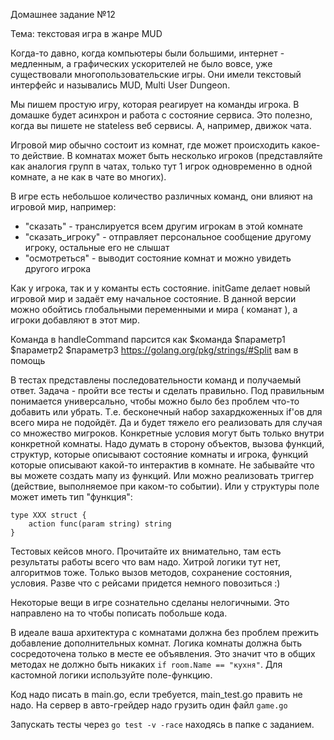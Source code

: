 Домашнее задание №12

Тема: текстовая игра в жанре MUD

Когда-то давно, когда компьютеры были большими, интернет - медленным, а графических ускорителей не было вовсе, уже существовали многопользовательские игры. Они имели текстовый интерфейс и назывались MUD, Multi User Dungeon.

Мы пишем простую игру, которая реагирует на команды игрока. В домашке будет асинхрон и работа с состояние сервиса. Это полезно, когда вы пишете не stateless веб сервисы. А, например, движок чата.

Игровой мир обычно состоит из комнат, где может происходить какое-то действие. В комнатах может быть несколько игроков (представляйте как аналогия групп в чатах, только тут 1 игрок одновременно в одной комнате, а не как в чате во многих).

В игре есть небольшое количество различных команд, они влияют на игровой мир, например:
* "сказать" - транслируется всем другим игрокам в этой комнате
* "сказать_игроку" - отправляет персональное сообщение другому игроку, остальные его не слышат
* "осмотреться" - выводит состояние комнат и можно увидеть другого игрока

Как у игрока, так и у команты есть состояние.
initGame делает новый игровой мир и задаёт ему начальное состояние.
В данной версии можно обойтись глобальными переменными и мира ( команат ), а игроки добавляют в этот мир.

Команда в handleCommand парсится как
$команда $параметр1 $параметр2 $параметр3
https://golang.org/pkg/strings/#Split вам в помощь

В тестах представлены последовательности команд и получаемый ответ.
Задача - пройти все тесты и сделать правильно.
Под правильным понимается универсально, чтобы можно было без проблем что-то добавить или убрать.
Т.е. бесконечный набор захардкоженных if'ов для всего мира не подойдёт. Да и будет тяжело его реализовать для случая со множество мигроков.
Конкретные условия могут быть только внутри конкретной комнаты.
Надо думать в сторону объектов, вызова функций, структур, которые описывают состояние комнаты и игрока, функций которые описывают какой-то интерактив в комнате. Не забывайте что вы можете создать мапу из функций. Или можно реализовать триггер (действие, выполняемое при каком-то событии). Или у структуры поле может иметь тип "функция":

```
type XXX struct {
    action func(param string) string
}
```

Тестовых кейсов много. Прочитайте их внимательно, там есть результаты работы всего что вам надо.
Хитрой логики тут нет, алгоритмов тоже. Только вызов методов, сохранение состояния, условия. Разве что с рейсами придется немного повозиться :)

Некоторые вещи в игре сознательно сделаны нелогичными. Это направлено на то чтобы пописать побольше кода.

В идеале ваша архитектура с комнатами должна без проблем прежить добавление дополнительных комнат.
Логика комнаты должна быть сосредоточена только в месте ее объявления. Это значит что в общих методах не должно быть никаких `if room.Name == "кухня"`. Для кастомной логики используйте поле-функцию.

Код надо писать в main.go, если требуется, main_test.go править не надо. На сервер в авто-грейдер надо грузить один файл `game.go`

Запускать тесты через `go test -v -race` находясь в папке c заданием.